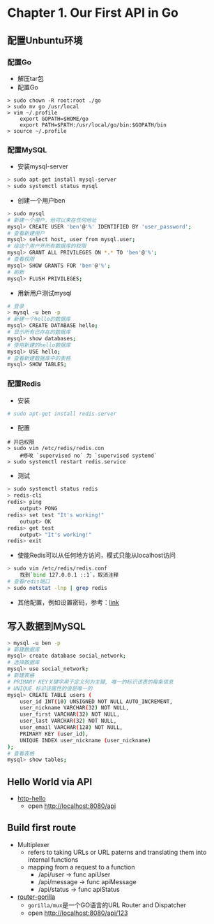 # Chapter 1. Our First API in Go
## 配置Unbuntu环境
### 配置Go
* 解压tar包
* 配置Go
```
> sudo chown -R root:root ./go
> sudo mv go /usr/local
> vim ~/.profile
    export GOPATH=$HOME/go
    export PATH=$PATH:/usr/local/go/bin:$GOPATH/bin
> source ~/.profile
```
### 配置MySQL
* 安装mysql-server
```sh
> sudo apt-get install mysql-server
> sudo systemctl status mysql
```
* 创建一个用户ben
```sh
> sudo mysql
# 新建一个用户，他可以来在任何地址
mysql> CREATE USER 'ben'@'%' IDENTIFIED BY 'user_password';
# 查看新建用户
mysql> select host, user from mysql.user;
# 给这个用户开所有数据库的权限
mysql> GRANT ALL PRIVILEGES ON *.* TO 'ben'@'%';
# 查看权限
mysql> SHOW GRANTS FOR 'ben'@'%';
# 刷新
mysql> FLUSH PRIVILEGES;
```
* 用新用户测试mysql
```sh
# 登录
> mysql -u ben -p
# 新建一个hello的数据库
mysql> CREATE DATABASE hello;
# 显示所有已存在的数据库
mysql> show databases;
# 使用新建的hello数据库
mysql> USE hello;
# 查看新建数据库中的表格
mysql> SHOW TABLES;
```
### 配置Redis
* 安装
```sh
# sudo apt-get install redis-server
```
* 配置
```
# 开启权限
> sudo vim /etc/redis/redis.con
    #修改 `supervised no` 为 `supervised systemd`
> sudo systemctl restart redis.service
```
* 测试
```sh
> sudo systemctl status redis
> redis-cli
redis> ping
    output> PONG
redis> set test "It's working!"
    outupt> OK
redis> get test
    output> "It's working!"
redis> exit
```
* 使能Redis可以从任何地方访问，模式只能从localhost访问
```sh
> sudo vim /etc/redis/redis.conf
    找到`bind 127.0.0.1 ::1`，取消注释
# 查看redis端口
> sudo netstat -lnp | grep redis
```
* 其他配置，例如设置密码，参考：[link](https:#www.digitalocean.com/community/tutorials/how-to-install-and-secure-redis-on-ubuntu-18-04)

## 写入数据到MySQL
```sh
> mysql -u ben -p
# 新建数据库
mysql> create database social_network;
# 选择数据库
mysql> use social_network;
# 新建表格
# PRIMARY KEY关键字用于定义列为主键, 唯一的标识该表的每条信息
# UNIQUE 标识该属性的值是唯一的
mysql> CREATE TABLE users (
    user_id INT(10) UNSIGNED NOT NULL AUTO_INCREMENT,
    user_nickname VARCHAR(32) NOT NULL,
    user_first VARCHAR(32) NOT NULL,
    user_last VARCHAR(32) NOT NULL,
    user_email VARCHAR(128) NOT NULL,
    PRIMARY KEY (user_id),
    UNIQUE INDEX user_nickname (user_nickname)
);
# 查看表格
mysql> show tables;
```

## Hello World via API
* [http-hello](./code/hello/hello.go)
    - open [http://localhost:8080/api](http://localhost:8080/api)

## Build first route
* Multiplexer
    - refers to taking URLs or URL paterns and translating them into internal functions
    - mapping from a request to a function
        - /api/user -> func apiUser
        - /api/message -> func apiMessage
        - /api/status -> func apiStatus
* [router-gorilla](./code/router-gorilla/hello.go)
    - `gorilla/mux`是一个GO语言的URL Router and Dispatcher
    - open [http://localhost:8080/api/123](http://localhost:8080/api/123)
